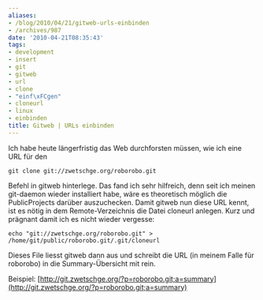 ```yaml
---
aliases:
- /blog/2010/04/21/gitweb-urls-einbinden
- /archives/987
date: '2010-04-21T08:35:43'
tags:
- development
- insert
- git
- gitweb
- url
- clone
- "einf\xFCgen"
- cloneurl
- linux
- einbinden
title: Gitweb | URLs einbinden
---
```


Ich habe heute längerfristig das Web durchforsten müssen, wie ich eine URL
für den

```
git clone git://zwetschge.org/roborobo.git
```

Befehl in gitweb hinterlege. Das fand ich sehr hilfreich, denn seit ich
meinen git-daemon wieder installiert habe, wäre es theoretisch möglich die
PublicProjects darüber auszuchecken. Damit gitweb nun diese URL kennt, ist
es nötig in dem Remote-Verzeichnis die Datei cloneurl anlegen. Kurz und
prägnant damit ich es nicht wieder vergesse:

```
echo "git://zwetschge.org/roborobo.git" > /home/git/public/roborobo.git/.git/cloneurl
```

Dieses File liesst gitweb dann aus und schreibt die URL (in meinem Falle
für roborobo) in die Summary-Übersicht mit rein.

Beispiel: [http://git.zwetschge.org/?p=roborobo.git;a=summary](http://git.zwetschge.org/?p=roborobo.git;a=summary)